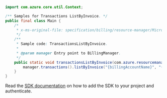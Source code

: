 ```java
import com.azure.core.util.Context;

/** Samples for Transactions ListByInvoice. */
public final class Main {
    /*
     * x-ms-original-file: specification/billing/resource-manager/Microsoft.Billing/stable/2020-05-01/examples/TransactionsListByInvoice.json
     */
    /**
     * Sample code: TransactionsListByInvoice.
     *
     * @param manager Entry point to BillingManager.
     */
    public static void transactionsListByInvoice(com.azure.resourcemanager.billing.BillingManager manager) {
        manager.transactions().listByInvoice("{billingAccountName}", "{invoiceName}", Context.NONE);
    }
}
```

Read the [SDK documentation](https://github.com/Azure/azure-sdk-for-java/blob/azure-resourcemanager-billing_1.0.0-beta.2/sdk/billing/azure-resourcemanager-billing/README.md) on how to add the SDK to your project and authenticate.
